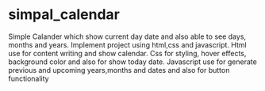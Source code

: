 # simpal_calendar
Simple Calander which show current day date and also able to see days, months and years.
Implement project using html,css and javascript.
Html use for content writing and show calendar. 
Css for styling, hover effects, background color and also for show today date.
Javascript use for generate previous and upcoming years,months and dates and also for button functionality 
